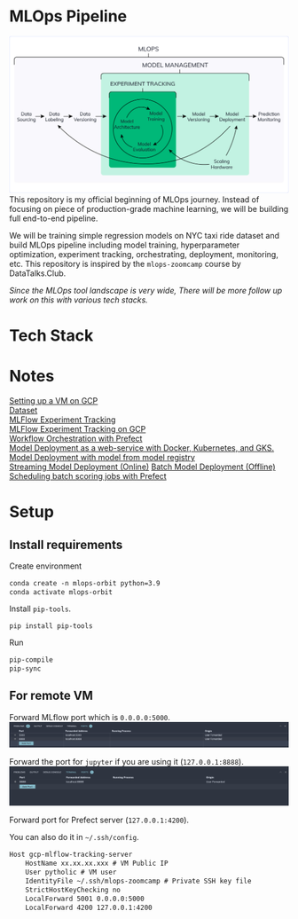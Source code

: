 # MLOps Pipeline
![Machine Learning Lifecycle](assets/mlops.png)
This repository is my official beginning of MLOps journey. Instead of focusing on piece of production-grade machine learning, we will be building full end-to-end pipeline.

We will be training simple regression models on NYC taxi ride dataset and build MLOps pipeline including model training, hyperparameter optimization, experiment tracking, orchestrating, deployment, monitoring, etc. This repository is inspired by the `mlops-zoomcamp` course by DataTalks.Club.

*Since the MLOps tool landscape is very wide, There will be more follow up work on this with various tech stacks.*

# Tech Stack

# Notes
[Setting up a VM on GCP](notes/gcp_setup.md)<br>
[Dataset](notes/dataset.md)<br>
[MLFlow Experiment Tracking](notes/mlflow.md)<br>
[MLFlow Experiment Tracking on GCP](notes/mlflow_gcp.md)<br>
[Workflow Orchestration with Prefect](notes/orchestration.md)<br>
[Model Deployment as a web-service with Docker, Kubernetes, and GKS.](notes/web_service_deployment.md)<br>
[Model Deployment with model from model registry](04-deployment/web-service-mlflow/README.md)<br>
[Streaming Model Deployment (Online)](04-deployment/streaming/README.md)
[Batch Model Deployment (Offline)](04-deployment/batch/README.md)
[Scheduling batch scoring jobs with Prefect](04-deployment/batch/README.md#scheduling-batch-scoring-jobs-with-prefect)

# Setup

## Install requirements

Create environment

```
conda create -n mlops-orbit python=3.9
conda activate mlops-orbit
```

Install `pip-tools`.
```
pip install pip-tools
```

Run
```
pip-compile
pip-sync
```

## For remote VM
Forward MLflow port which is `0.0.0.0:5000`.
![mlflow port forwarding](assets/port2.png)

Forward the port for `jupyter` if you are using it (`127.0.0.1:8888`).
![jupyter port forwarding](assets/port1.png)

Forward port for Prefect server (`127.0.0.1:4200`).

You can also do it in `~/.ssh/config`.
```
Host gcp-mlflow-tracking-server
    HostName xx.xx.xx.xxx # VM Public IP
    User pytholic # VM user
    IdentityFile ~/.ssh/mlops-zoomcamp # Private SSH key file
    StrictHostKeyChecking no
    LocalForward 5001 0.0.0.0:5000
    LocalForward 4200 127.0.0.1:4200
```
